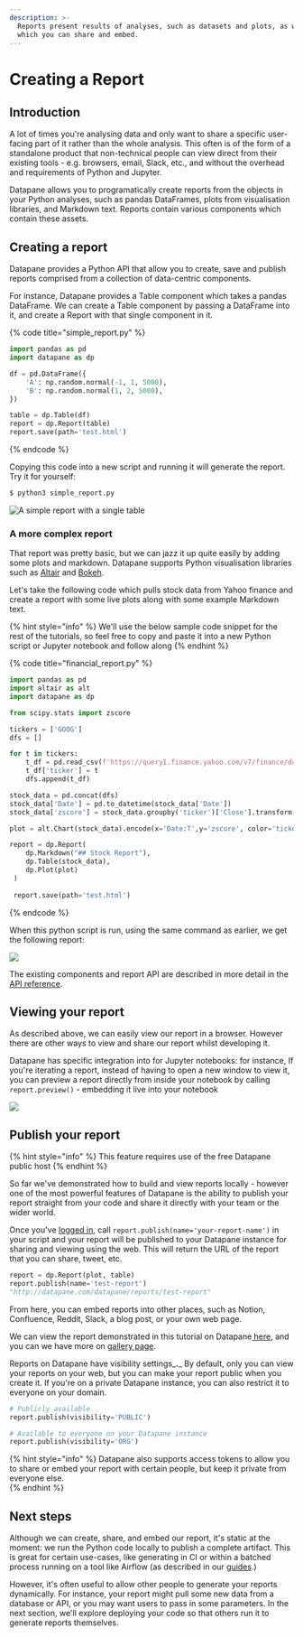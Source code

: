 ```yaml
---
description: >-
  Reports present results of analyses, such as datasets and plots, as web pages
  which you can share and embed.
---
```


# Creating a Report

## Introduction

A lot of times you're analysing data and only want to share a specific user-facing part of it rather than the whole analysis. This often is of the form of a standalone product that non-technical people can view direct from their existing tools - e.g. browsers, email, Slack, etc., and without the overhead and requirements of Python and Jupyter.

Datapane allows you to programatically create reports from the objects in your Python analyses, such as pandas DataFrames, plots from visualisation libraries, and Markdown text. Reports contain various components which contain these assets.

## Creating a report

Datapane provides a Python API that allow you to create, save and publish reports comprised from a collection of data-centric components.

For instance, Datapane provides a Table component which takes a pandas DataFrame. We can create a Table component by passing a DataFrame into it, and create a Report with that single component in it.

{% code title="simple\_report.py" %}
```python
import pandas as pd
import datapane as dp

df = pd.DataFrame({
    'A': np.random.normal(-1, 1, 5000),
    'B': np.random.normal(1, 2, 5000),
})

table = dp.Table(df)
report = dp.Report(table)
report.save(path='test.html')
```
{% endcode %}

Copying this code into a new script and running it will generate the report. Try it for yourself:

```bash
$ python3 simple_report.py
```

![A simple report with a single table](../.gitbook/assets/image%20%2829%29.png)

### A more complex report

That report was pretty basic, but we can jazz it up quite easily by adding some plots and markdown. Datapane supports Python visualisation libraries such as [Altair](https://altair-viz.github.io/) and [Bokeh](https://bokeh.org/). 

Let's take the following code which pulls stock data from Yahoo finance and create a report with some live plots along with some example Markdown text. 

{% hint style="info" %}
We'll use the below sample code snippet for the rest of the tutorials, so feel free to copy and paste it into a new Python script or Jupyter notebook and follow along
{% endhint %}

{% code title="financial\_report.py" %}
```python
import pandas as pd
import altair as alt
import datapane as dp

from scipy.stats import zscore

tickers = ['GOOG']
dfs = []

for t in tickers:
    t_df = pd.read_csv(f'https://query1.finance.yahoo.com/v7/finance/download/{t}?period1=1553600505&period2=1585222905&interval=1d&events=history')
    t_df['ticker'] = t
    dfs.append(t_df)

stock_data = pd.concat(dfs)
stock_data['Date'] = pd.to_datetime(stock_data['Date'])
stock_data['zscore'] = stock_data.groupby('ticker')['Close'].transform(lambda x: zscore(x))

plot = alt.Chart(stock_data).encode(x='Date:T',y='zscore', color='ticker').mark_line()

report = dp.Report(
    dp.Markdown("## Stock Report"),
    dp.Table(stock_data),
    dp.Plot(plot)
 )
 
 report.save(path='test.html')
```
{% endcode %}

When this python script is run, using the same command as earlier, we get the following report:

![](../.gitbook/assets/image%20%2882%29.png)

The existing components and report API are described in more detail in the [API reference](../reference/reports/).

## Viewing your report

As described above, we can easily view our report in a browser. However there are other ways to view and share our report whilst developing it.

Datapane has specific integration into for Jupyter notebooks: for instance, If you're iterating a report, instead of having to open a new window to view it, you can preview a report directly from inside your notebook by calling `report.preview()` - embedding it live into your notebook

![](../.gitbook/assets/image%20%2885%29.png)

## Publish your report

{% hint style="info" %}
This feature requires use of the free Datapane public host
{% endhint %}

So far we've demonstrated how to build and view reports locally - however one of the most powerful features of Datapane is the ability to publish your report straight from your code and share it directly with your team or the wider world.

Once you've [logged in](tut-getting-started.md#logging-in), call `report.publish(name='your-report-name')` in your script and your report will be published to your Datapane instance for sharing and viewing using the web. This will return the URL of the report that you can share, tweet, etc.

```python
report = dp.Report(plot, table)
report.publish(name='test-report')
"http://datapane.com/datapane/reports/test-report"
```

From here, you can embed reports into other places, such as Notion, Confluence, Reddit, Slack, a blog post, or your own web page. 

We can view the report demonstrated in this tutorial on Datapane[ here](https://acme.datapane.com/reports/Bj3LQ7Q/), and you can we have more on [gallery page](www.datapane.com/gallary/). 

Reports on Datapane have visibility settings_**.**_ By default, only you can view your reports on your web, but you can make your report public when you create it. If you're on a private Datapane instance, you can also restrict it to everyone on your domain.

```python
# Publicly available
report.publish(visibility='PUBLIC')

# Available to everyone on your Datapane instance
report.publish(visibility='ORG')
```

{% hint style="info" %}
Datapane also supports access tokens to allow you to share or embed your report with certain people, but keep it private from everyone else.  
{% endhint %}

## Next steps

Although we can create, share, and embed our report, it's static at the moment: we run the Python code locally to publish a complete artifact. This is great for certain use-cases, like generating in CI or within a batched process running on a tool like Airflow \(as described in our [guides](../guides/calling-from-your-existing-workflow-tools.md).\)

However, it's often useful to allow other people to generate your reports dynamically. For instance, your report might pull some new data from a database or API, or you may want users to pass in some parameters. In the next section, we'll explore deploying your code so that others run it to generate reports themselves.

